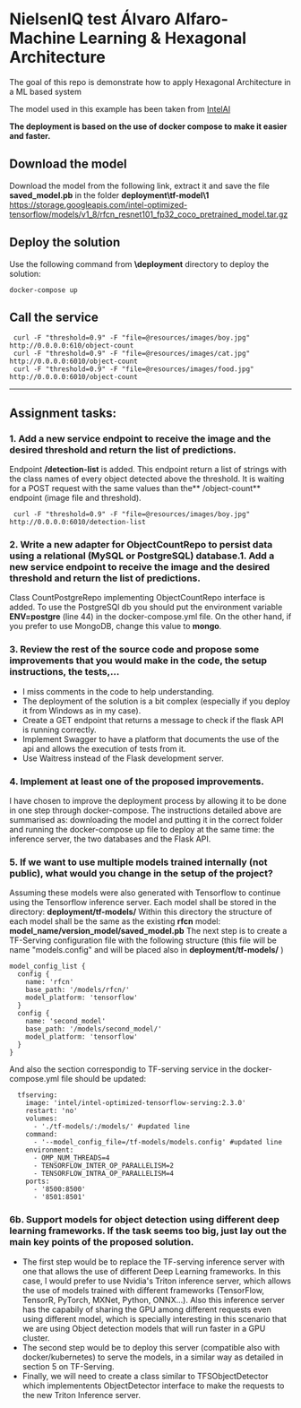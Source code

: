 # NielsenIQ test Álvaro Alfaro- Machine Learning & Hexagonal Architecture

The goal of this repo is demonstrate how to apply Hexagonal Architecture in a ML based system 

The model used in this example has been taken from 
[IntelAI](https://github.com/IntelAI/models/blob/master/docs/object_detection/tensorflow_serving/Tutorial.md)

**The deployment is based on the use of docker compose to make it easier and faster.**

## Download the model
Download the model from the following link, extract it and save the file **saved_model.pb** in the folder **deployment\tf-model\1**
https://storage.googleapis.com/intel-optimized-tensorflow/models/v1_8/rfcn_resnet101_fp32_coco_pretrained_model.tar.gz

## Deploy the solution
Use the following command from **\deployment** directory to deploy the solution:

```
docker-compose up
```

## Call the service

```
 curl -F "threshold=0.9" -F "file=@resources/images/boy.jpg" http://0.0.0.0:610/object-count
 curl -F "threshold=0.9" -F "file=@resources/images/cat.jpg" http://0.0.0.0:6010/object-count
 curl -F "threshold=0.9" -F "file=@resources/images/food.jpg" http://0.0.0.0:6010/object-count
```
------------
## Assignment tasks:
### 1. Add a new service endpoint to receive the image and the desired threshold and return the list of predictions.
Endpoint **/detection-list** is added. This endpoint return a list of strings with the class names of every object detected above the threshold. It is waiting for a POST request with the same values than the** /object-count** endpoint (image file and threshold).

```
 curl -F "threshold=0.9" -F "file=@resources/images/boy.jpg" http://0.0.0.0:6010/detection-list
```
### 2. Write a new adapter for ObjectCountRepo to persist data using a relational (MySQL or PostgreSQL) database.1. Add a new service endpoint to receive the image and the desired threshold and return the list of predictions.

Class CountPostgreRepo implementing ObjectCountRepo interface is added. To use the PostgreSQl db you should put the environment variable **ENV=postgre** (line 44)  in the docker-compose.yml file. On the other hand, if you prefer to use MongoDB, change this value to **mongo**.
### 3. Review the rest of the source code and propose some improvements that you would make in the code, the setup instructions, the tests,...
- I miss comments in the code to help understanding.
- The deployment of the solution is a bit complex (especially if you deploy it from Windows as in my case).
- Create a GET endpoint that returns a message to check if the flask API is running correctly.
- Implement Swagger to have a platform that documents the use of the api and allows the execution of tests from it.
- Use Waitress instead of the Flask development server.
### 4. Implement at least one of the proposed improvements.
I have chosen to improve the deployment process by allowing it to be done in one step through docker-compose. The instructions detailed above are summarised as: downloading the model and putting it in the correct folder and running the docker-compose up file to deploy at the same time: the inference server, the two databases and the Flask API.
### 5. If we want to use multiple models trained internally (not public), what would you change in the setup of the project?
Assuming these models were also generated with Tensorflow to continue using the Tensorflow inference server. 
Each model shall be stored in the directory: **deployment/tf-models/**
Within this directory the structure of each model shall be the same as the existing **rfcn** model: **model_name/version_model/saved_model.pb**
The next step is to create a TF-Serving configuration file with the following structure (this file will be name "models.config" and will be placed also in **deployment/tf-models/** )
```
model_config_list {
  config {
    name: 'rfcn'
    base_path: '/models/rfcn/'
    model_platform: 'tensorflow'
  }
  config {
    name: 'second_model'
    base_path: '/models/second_model/'
    model_platform: 'tensorflow'
  }
}
```
And also the section correspondig to TF-serving service in the docker-compose.yml file should be updated:
```
  tfserving:
    image: 'intel/intel-optimized-tensorflow-serving:2.3.0'
    restart: 'no'
    volumes:
      - './tf-models/:/models/' #updated line
	command:
      - '--model_config_file=/tf-models/models.config' #updated line
    environment:
      - OMP_NUM_THREADS=4
      - TENSORFLOW_INTER_OP_PARALLELISM=2
      - TENSORFLOW_INTRA_OP_PARALLELISM=4
    ports:
      - '8500:8500'
      - '8501:8501'
```
### 6b. Support models for object detection using different deep learning frameworks. If the task seems too big, just lay out the main key points of the proposed solution.

- The first step would be to replace the TF-serving inference server with one that allows the use of different Deep Learning frameworks. In this case, I would prefer to use Nvidia's Triton inference server, which allows the use of models trained with different frameworks (TensorFlow, TensorR, PyTorch, MXNet, Python, ONNX...). Also this inference server has the capabily of sharing the GPU among different requests even using different model, which is specially interesting in this scenario that we are using Object detection models that will run faster in a GPU cluster.
- The second step would be to deploy this server (compatible also with docker/kubernetes) to serve the models, in a similar way as detailed in section 5 on TF-Serving.
- Finally, we will need to create a class similar to TFSObjectDetector which implementents ObjectDetector interface to make the requests to the new Triton Inference server.
